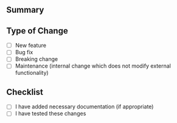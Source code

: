 ## Summary

<!-- Please provide a brief summary of the changes in this PR and any necessary context-- why these changes are necessary, what they'll impact, etc. -->

## Type of Change

<!-- What kind of change is this? Put an `x` in all boxes that apply. -->

- [ ] New feature
- [ ] Bug fix
- [ ] Breaking change
- [ ] Maintenance (internal change which does not modify external functionality)

## Checklist

- [ ] I have added necessary documentation (if appropriate)
- [ ] I have tested these changes
